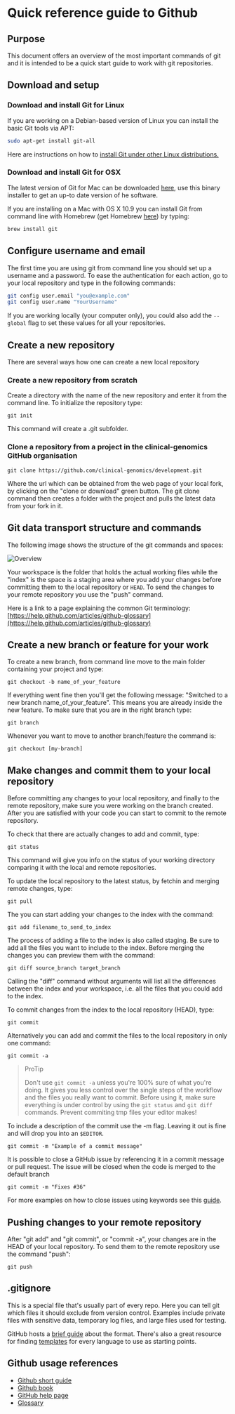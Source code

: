 # Quick reference guide to Github

## Purpose

This document offers an overview of the most important commands of git and it is intended to be a quick start guide to work with git repositories.

## Download and setup

### Download and install Git for Linux

If you are working on a Debian-based version of Linux you can install the basic Git tools via APT:

```bash
sudo apt-get install git-all
```

Here are instructions on how to [install Git under other Linux distributions.](https://git-scm.com/download/linux)

### Download and install Git for OSX

The latest version of Git for Mac can be downloaded [here](https://git-scm.com/download/mac), use this binary installer to get an up-to date version of he software.

If you are installing on a Mac with OS X 10.9 you can install Git from command line with Homebrew (get Homebrew [here](https://brew.sh)) by typing:

```bash
brew install git
```

## Configure username and email

The first time you are using git from command line you should set up a username and a password. To ease the authentication for each action, go to your local repository and type in the following commands:

```bash
git config user.email "you@example.com"
git config user.name "YourUsername"
```

If you are working locally (your computer only), you could also add the `--global` flag to set these values for all your repositories.


## Create a new repository

There are several ways how one can create a new local repository

### Create a new repository from scratch

Create a directory with the name of the new repository and enter it from the command line. To initialize the repository type:

```git
git init
```

This command will create a .git subfolder.

### Clone a repository from a project in the clinical-genomics GitHub organisation

```git
git clone https://github.com/clinical-genomics/development.git
```

Where the url which can be obtained from the web page of your local fork, by clicking on the "clone or download" green button.
The git clone command then creates a folder with the project and pulls the latest data from your fork in it.

## Git data transport structure and commands

The following image shows the structure of the git commands and spaces:

![Overview](http://images.osteele.com/2008/git-transport.png)

Your workspace is the folder that holds the actual working files while the "index" is the space is a staging area where you add your changes before committing them to the local repository or `HEAD`. To send the changes to your remote repository you use the "push" command.

Here is a link to a page explaining the common Git terminology: [https://help.github.com/articles/github-glossary](https://help.github.com/articles/github-glossary)

## Create a new branch or feature for your work
To create a new branch, from command line move to the main folder containing your project and type:

```git
git checkout -b name_of_your_feature
```

If everything went fine then you'll get the following message: "Switched to a new branch name_of_your_feature". This means you are already inside the new feature. To make sure that you are in the right branch type:

```git
git branch
```

Whenever you want to move to another branch/feature the command is:

```git
git checkout [my-branch]
```

## Make changes and commit them to your local repository

Before committing any changes to your local repository, and finally to the remote repository, make sure you were working on the branch created.
After you are satisfied with your code you can start to commit to the remote repository.

To check that there are actually changes to add and commit, type:

```git
git status
```

This command will give you info on the status of your working directory comparing it with the local and remote repositories.

To update the local repository to the latest status, by fetchin and merging remote changes, type:

```git
git pull
```

The you can start adding your changes to the index with the command:

```git
git add filename_to_send_to_index
```

The process of adding a file to the index is also called staging. Be sure to add all the files you want to include to the index.
Before merging the changes you can preview them with the command:

```git
git diff source_branch target_branch
```

Calling the "diff" command without arguments will list all the differences between the index and your workspace, i.e. all the files that you could add to the index.

To commit changes from the index to the local repository (HEAD), type:

```git
git commit
```

Alternatively you can add and commit the files to the local repository in only one command:

```git
git commit -a
```

> ProTip
>
> Don't use `git commit -a` unless you're 100% sure of what you're doing. It gives you less control over the single steps of the workflow and the files you really want to commit.
Before using it, make sure everything is under control by using the `git status` and `git diff` commands. Prevent commiting tmp files your editor makes!

To include a description of the commit use the -m flag. Leaving it out is fine and will drop you into an `$EDITOR`.

```git
git commit -m "Example of a commit message"
```

It is possible to close a GitHub issue by referencing it in a commit message or pull request. The issue will be closed when the code is merged to the default branch

```git
git commit -m "Fixes #36"
```

For more examples on how to close issues using keywords see this [guide][issue-closing].

## Pushing changes to your remote repository

After "git add" and "git commit", or "commit -a", your changes are in the HEAD of your local repository. To send them to the remote repository use the command "push":

```
git push
```

## .gitignore

This is a special file that's usually part of every repo. Here you can tell git which files it should exclude from version control. Examples include private files with sensitive data, temporary log files, and large files used for testing.

GitHub hosts a [brief guide][gitignore] about the format. There's also a great resource for finding [templates][gitignore-templates] for every language to use as starting points.

## Github usage references

 - [Github short guide](https://guides.github.com/activities/hello-world)
 - [Github book](https://git-scm.com/book/en/v2)
 - [GitHub help page](https://help.github.com)
 - [Glossary](https://help.github.com/articles/github-glossary)

[gitignore]: https://help.github.com/articles/ignoring-files
[gitignore-templates]: https://www.gitignore.io
[issue-closing]: https://help.github.com/articles/closing-issues-using-keywords
